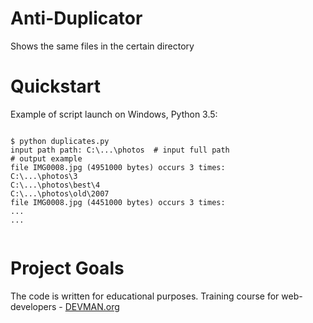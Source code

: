 # Anti-Duplicator

Shows the same files in the certain directory

# Quickstart


Example of script launch on Windows, Python 3.5:

```#!bash

$ python duplicates.py
input path path: C:\...\photos  # input full path
# output example
file IMG0008.jpg (4951000 bytes) occurs 3 times:
C:\...\photos\3
C:\...\photos\best\4
C:\...\photos\old\2007
file IMG0008.jpg (4451000 bytes) occurs 3 times:
...
...


```

# Project Goals

The code is written for educational purposes. Training course for web-developers - [DEVMAN.org](https://devman.org)

